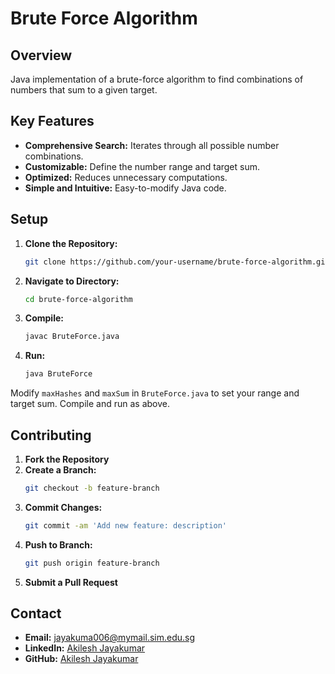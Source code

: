 # Brute Force Algorithm

## Overview
Java implementation of a brute-force algorithm to find combinations of numbers that sum to a given target.

## Key Features
- **Comprehensive Search:** Iterates through all possible number combinations.
- **Customizable:** Define the number range and target sum.
- **Optimized:** Reduces unnecessary computations.
- **Simple and Intuitive:** Easy-to-modify Java code.

## Setup
1. **Clone the Repository:**
   ```bash
   git clone https://github.com/your-username/brute-force-algorithm.git
   ```
2. **Navigate to Directory:**
   ```bash
   cd brute-force-algorithm
   ```
3. **Compile:**
   ```bash
   javac BruteForce.java
   ```
4. **Run:**
   ```bash
   java BruteForce
   ```

Modify `maxHashes` and `maxSum` in `BruteForce.java` to set your range and target sum. Compile and run as above.

## Contributing
1. **Fork the Repository**
2. **Create a Branch:**
   ```bash
   git checkout -b feature-branch
   ```
3. **Commit Changes:**
   ```bash
   git commit -am 'Add new feature: description'
   ```
4. **Push to Branch:**
   ```bash
   git push origin feature-branch
   ```
5. **Submit a Pull Request**

## Contact
- **Email:** [jayakuma006@mymail.sim.edu.sg](mailto:jayakuma006@mymail.sim.edu.sg)
- **LinkedIn:** [Akilesh Jayakumar](https://www.linkedin.com/in/akileshjayakumar/)
- **GitHub:** [Akilesh Jayakumar](https://github.com/akileshjayakumar)
